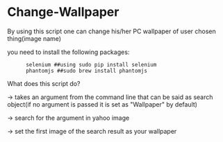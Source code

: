 # Change-Wallpaper
By using this script one can change his/her PC wallpaper of user chosen thing(image name) 

you need to install the following packages:

          selenium ##using sudo pip install selenium
          phantomjs ##sudo brew install phantomjs
          
What does this script do?

-> takes an argument from the command line that can be said as search object(if no argument is passed it is set as "Wallpaper" by default)

-> search for the argument in yahoo image

-> set the first image of the search result as your wallpaper
